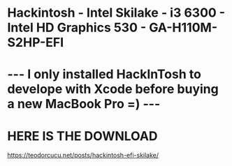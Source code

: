 # Hackintosh - Intel Skilake - i3 6300 - Intel HD Graphics 530 - GA-H110M-S2HP-EFI
# --- I only installed HackInTosh to develope with Xcode before buying a new MacBook Pro =) ---



# HERE IS THE DOWNLOAD
https://teodorcucu.net/posts/hackintosh-efi-skilake/
